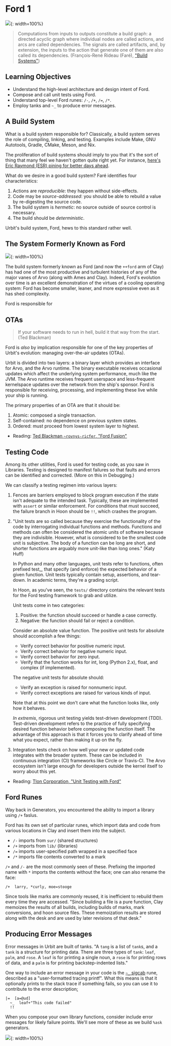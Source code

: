 #   Ford 1

![](../img/10-header-nasa-1.png){: width=100%}

>Computations from inputs to outputs constitute a build graph: a directed acyclic graph where individual nodes are called actions, and arcs are called dependencies. The signals are called artifacts, and, by extension, the inputs to the action that generate one of them are also called its dependencies. (François-René Rideau (Faré), ["Build Systems"](https://ngnghm.github.io/blog/2016/04/26/chapter-9-build-systems/))

##  Learning Objectives

- Understand the high-level architecture and design intent of Ford.
- Compose and call unit tests using Ford.
- Understand top-level Ford runes:  `/-`, `/+`, `/=`, `/*`.
- Employ tanks and `~_` to produce error messages.


##  A Build System

What is a build system responsible for?  Classically, a build system serves the role of compiling, linking, and testing.  Examples include Make, GNU Autotools, Gradle, CMake, Meson, and Nix.

The proliferation of build systems should imply to you that it's the sort of thing that many feel we haven't gotten quite right yet.  For instance, [here's Eric Raymond (ESR) pining for better days ahead](http://esr.ibiblio.org/?p=8581).

What do we desire in a good build system? Faré identifies four characteristics:

1. Actions are _reproducible_: they happen without side-effects.
2. Code may be _source-addressed_: you should be able to rebuild a value by re-digesting the source code.
3. The build system is _hermetic_: no source outside of source control is necessary.
4. The build should be _deterministic_.

Urbit's build system, Ford, hews to this standard rather well.


##  The System Formerly Known as Ford

![](../img/10-header-nasa-2.png){: width=100%}

The build system formerly known as Ford (and now the `++ford` arm of Clay) has had one of the most productive and turbulent histories of any of the major vanes of Arvo (along with Ames and Clay).  Indeed, Ford's evolution over time is an excellent demonstration of the virtues of a cooling operating system:  Ford has become smaller, leaner, and more expressive even as it has shed complexity.

Ford is responsible for


##  OTAs

> If your software needs to run in hell, build it that way from the start.  (Ted Blackman)

Ford is _also_ by implication responsible for one of the key properties of Urbit's evolution:  managing over-the-air updates (OTAs).

Urbit is divided into two layers:  a binary layer which provides an interface for Arvo, and the Arvo runtime.  The binary executable receives occasional updates which affect the underlying system performance, much like the JVM.  The Arvo runtime receives frequent userspace and less-frequent kernelspace updates over the network from the ship's sponsor.  Ford is responsible for receiving, processing, and implementing these live while your ship is running.

The primary properties of an OTA are that it should be:

1.  Atomic:  composed a single transaction.
2.  Self-contained:  no dependence on previous system states.
3.  Ordered:  must proceed from lowest system layer to highest.

- Reading:  [Ted Blackman `~rovnys-ricfer`, "Ford Fusion"](https://urbit.org/blog/ford-fusion/)


##  Testing Code

Among its other utilities, Ford is used for testing code, as you saw in Libraries.  Testing is designed to manifest failures so that faults and errors can be identified and corrected.  (More on this in Debugging.)

We can classify a testing regimen into various layers:

1.  Fences are barriers employed to block program execution if the state isn't adequate to the intended task.  Typically, these are implemented with `assert` or similar enforcement.  For conditions that must succeed, the failure branch in Hoon should be `!!`, which crashes the program.

2.  "Unit tests are so called because they exercise the functionality of the code by interrogating individual functions and methods. Functions and methods can often be considered the atomic units of software because they are indivisible. However, what is considered to be the smallest code unit is subjective. The body of a function can be long are short, and shorter functions are arguably more unit-like than long ones."  (Katy Huff)

    In Python and many other languages, unit tests refer to functions, often prefixed test_, that specify (and enforce) the expected behavior of a given function. Unit tests typically contain setup, assertions, and tear-down. In academic terms, they're a grading script.

    In Hoon, as you've seen, the `tests/` directory contains the relevant tests for the Ford testing framework to grab and utilize.

    Unit tests come in two categories:

    1.  Positive: the function should succeed or handle a case correctly.
    2.  Negative: the function should fail or reject a condition.

    Consider an absolute value function. The positive unit tests for absolute should accomplish a few things:

    - Verify correct behavior for positive numeric input.
    - Verify correct behavior for negative numeric input.
    - Verify correct behavior for zero input.
    - Verify that the function works for int, long (Python 2.x), float, and complex (if implemented).

    The negative unit tests for absolute should:

    - Verify an exception is raised for nonnumeric input.
    - Verify correct exceptions are raised for various kinds of input.

    Note that at this point we don't care what the function looks like, only how it behaves.

    _In extremis_, rigorous unit testing yields test-driven development (TDD).  Test-driven development refers to the practice of fully specifying desired function behavior before composing the function itself. The advantage of this approach is that it forces you to clarify ahead of time what you expect, rather than making it up on the fly.

3.  Integration tests check on how well your new or updated code integrates with the broader system.  These can be included in continuous integration (CI) frameworks like Circle or Travis-CI.  The Arvo ecosystem isn't large enough for developers outside the kernel itself to worry about this yet.

- Reading: [Tlon Corporation, "Unit Testing with Ford"](https://web.archive.org/web/20200614210451/https://urbit.org/docs/tutorials/hoon/test-sets/)


##  Ford Runes

Way back in Generators, you encountered the ability to import a library using `/+` faslus.

Ford has its own set of particular runes, which import data and code from various locations in Clay and insert them into the subject.

- `/-` imports from `sur/` (shared structures)
- `/+` imports from `lib/` (libraries)
- `/=` imports user-specified path wrapped in a specified face
- `/*` imports file contents converted to a mark

`/+` and `/-` are the most commonly seen of these.  Prefixing the imported name with `*` imports the contents without the face; one can also rename the face:

```hoon
/+  larry, *curly, moe=stooge
```

Since tools like marks are commonly reused, it is inefficient to rebuild them every time they are accessed.  "Since building a file is a pure function, Clay memoizes the results of all builds, including builds of marks, mark conversions, and hoon source files. These memoization results are stored along with the desk and are used by later revisions of that desk."


##  Producing Error Messages

Error messages in Urbit are built of tanks.  "A `tang` is a list of `tank`s, and a `tank` is a structure for printing data. There are three types of `tank`: `leaf`, `palm`, and `rose`. A `leaf` is for printing a single noun, a `rose` is for printing rows of data, and a `palm` is for printing backstep-indented lists."

One way to include an error message in your code is the [`~_` sigcab](https://urbit.org/docs/reference/hoon-expressions/rune/sig/#sigcab) rune, described as a "user-formatted tracing printf".  What this means is that it optionally prints to the stack trace if something fails, so you can use it to contribute to the error description[:](https://upload.wikimedia.org/wikipedia/commons/a/a7/Sv-Dag_Hammarskj%C3%B6ld.ogg)  <!-- egg -->

```hoon
|=  [a=@ud]
  ~_  leaf+"This code failed"
  !!
```

When you compose your own library functions, consider include error messages for likely failure points.  We'll see more of these as we build `%ask` generators.

![](../img/10-header-nasa-3.png){: width=100%}
